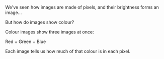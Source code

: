 <div class="text-box">
  <p class="intro">
    We've seen how images are made of <span class="highlight-pink">pixels</span>, 
    and their brightness forms an image...
  </p>
  <p class="question">
    But how do images show <span class="bold">colour</span>?
  </p>
  <div class="info-box">
    <p class="highlight-green">
      Colour images show <span class="highlight-red">three</span> images at once:
    </p>
    <p class="rgb-text">
      <span class="red">Red</span> +  
      <span class="green">Green</span> +  
      <span class="blue">Blue</span>
    </p>
    <p class="explanation">
      Each image tells us how much of that colour is in each pixel.
    </p>
  </div>
</div>
